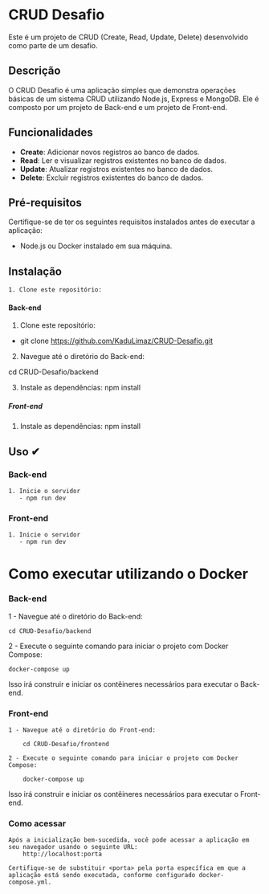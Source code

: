 # CRUD Desafio

Este é um projeto de CRUD (Create, Read, Update, Delete) desenvolvido como parte de um desafio.

## Descrição

O CRUD Desafio é uma aplicação simples que demonstra operações básicas de um sistema CRUD utilizando Node.js, Express e MongoDB. Ele é composto por um projeto de Back-end e um projeto de Front-end.

## Funcionalidades

- **Create**: Adicionar novos registros ao banco de dados.
- **Read**: Ler e visualizar registros existentes no banco de dados.
- **Update**: Atualizar registros existentes no banco de dados.
- **Delete**: Excluir registros existentes do banco de dados.

## Pré-requisitos

Certifique-se de ter os seguintes requisitos instalados antes de executar a aplicação:

- Node.js ou Docker instalado em sua máquina.

## Instalação

    1. Clone este repositório:

#### Back-end

1. Clone este repositório:

- git clone https://github.com/KaduLimaz/CRUD-Desafio.git

2. Navegue até o diretório do Back-end:

cd CRUD-Desafio/backend

3. Instale as dependências:
   npm install

##### Front-end

1. Instale as dependências:
   npm install

## Uso ✔

### Back-end

    1. Inicie o servidor
       - npm run dev

### Front-end

    1. Inicie o servidor
       - npm run dev

# Como executar utilizando o Docker

### Back-end

1 - Navegue até o diretório do Back-end:

    cd CRUD-Desafio/backend

2 - Execute o seguinte comando para iniciar o projeto com Docker Compose:

    docker-compose up

Isso irá construir e iniciar os contêineres necessários para executar o Back-end.

### Front-end

    1 - Navegue até o diretório do Front-end:

        cd CRUD-Desafio/frontend

    2 - Execute o seguinte comando para iniciar o projeto com Docker Compose:

        docker-compose up

Isso irá construir e iniciar os contêineres necessários para executar o Front-end.

### Como acessar

    Após a inicialização bem-sucedida, você pode acessar a aplicação em seu navegador usando o seguinte URL:
        http://localhost:porta

    Certifique-se de substituir <porta> pela porta específica em que a aplicação está sendo executada, conforme configurado docker-compose.yml.

